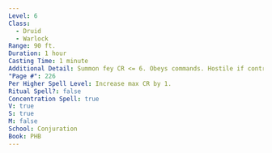 ```yaml
---
Level: 6
Class:
  - Druid
  - Warlock
Range: 90 ft.
Duration: 1 hour
Casting Time: 1 minute
Additional Detail: Summon fey CR <= 6. Obeys commands. Hostile if control is lost.
"Page #": 226
Per Higher Spell Level: Increase max CR by 1.
Ritual Spell?: false
Concentration Spell: true
V: true
S: true
M: false
School: Conjuration
Book: PHB
---
```

